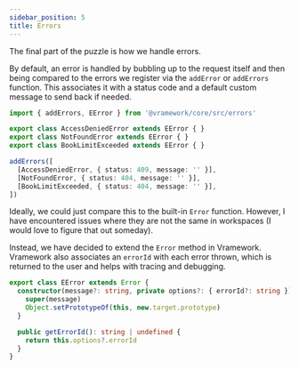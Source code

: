 ```yaml
---
sidebar_position: 5
title: Errors
---
```


The final part of the puzzle is how we handle errors.

By default, an error is handled by bubbling up to the request itself and then being compared to the errors we register via the `addError` or `addErrors` function. This associates it with a status code and a default custom message to send back if needed.

```typescript
import { addErrors, EError } from '@vramework/core/src/errors'

export class AccessDeniedError extends EError { }
export class NotFoundError extends EError { }
export class BookLimitExceeded extends EError { }

addErrors([
  [AccessDeniedError, { status: 409, message: '' }],
  [NotFoundError, { status: 404, message: '' }],
  [BookLimitExceeded, { status: 404, message: '' }],
])
```

Ideally, we could just compare this to the built-in `Error` function. However, I have encountered issues where they are not the same in workspaces (I would love to figure that out someday).

Instead, we have decided to extend the `Error` method in Vramework. Vramework also associates an `errorId` with each error thrown, which is returned to the user and helps with tracing and debugging.

```typescript
export class EError extends Error {
  constructor(message?: string, private options?: { errorId?: string }) {
    super(message)
    Object.setPrototypeOf(this, new.target.prototype)
  }

  public getErrorId(): string | undefined {
    return this.options?.errorId
  }
}
```
